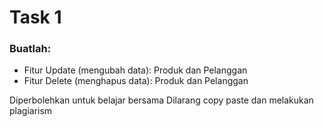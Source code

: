 
 # Task 1
 ### Buatlah:
 - Fitur Update (mengubah data): Produk dan Pelanggan
 - Fitur Delete (menghapus data): Produk dan Pelanggan
 
 Diperbolehkan untuk belajar bersama
 Dilarang copy paste dan melakukan plagiarism
 
